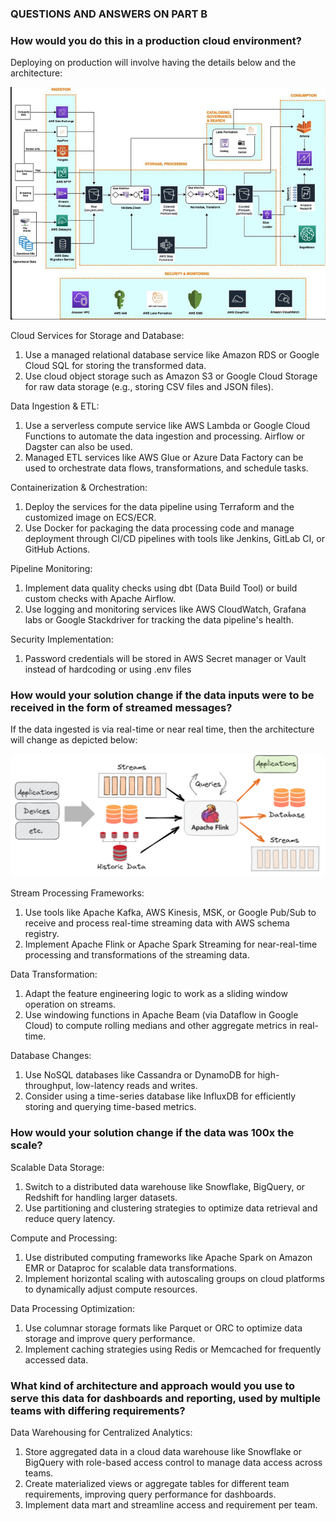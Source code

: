 ### QUESTIONS AND ANSWERS ON PART B

### How would you do this in a production cloud environment?

Deploying on production will involve having the details below and the architecture:

![Alt text](images/architecture.png)

Cloud Services for Storage and Database:

1. Use a managed relational database service like Amazon RDS or Google Cloud SQL for storing the transformed data.
2. Use cloud object storage such as Amazon S3 or Google Cloud Storage for raw data storage (e.g., storing CSV files and JSON files).

Data Ingestion & ETL:
1. Use a serverless compute service like AWS Lambda or Google Cloud Functions to automate the data ingestion and processing. Airflow or Dagster can also be used.
2. Managed ETL services like AWS Glue or Azure Data Factory can be used to orchestrate data flows, transformations, and schedule tasks.

Containerization & Orchestration:

1. Deploy the services for the data pipeline using Terraform and the customized image on ECS/ECR.
2. Use Docker for packaging the data processing code and manage deployment through CI/CD pipelines with tools like Jenkins, GitLab CI, or GitHub Actions.

Pipeline Monitoring:

1. Implement data quality checks using dbt (Data Build Tool) or build custom checks with Apache Airflow.
2. Use logging and monitoring services like AWS CloudWatch, Grafana labs or Google Stackdriver for tracking the data pipeline's health.

Security Implementation:

1. Password credentials will be stored in AWS Secret manager or Vault instead of hardcoding or using .env files

### How would your solution change if the data inputs were to be received in the form of streamed messages?

If the data ingested is via real-time or near real time, then the architecture will change as depicted below:

![Alt text](images/event_architecture.png)

Stream Processing Frameworks:
1. Use tools like Apache Kafka, AWS Kinesis, MSK, or Google Pub/Sub to receive and process real-time streaming data with AWS schema registry.
2. Implement Apache Flink or Apache Spark Streaming for near-real-time processing and transformations of the streaming data.

Data Transformation:

1. Adapt the feature engineering logic to work as a sliding window operation on streams.
2. Use windowing functions in Apache Beam (via Dataflow in Google Cloud) to compute rolling medians and other aggregate metrics in real-time.

Database Changes:

1. Use NoSQL databases like Cassandra or DynamoDB for high-throughput, low-latency reads and writes.
2. Consider using a time-series database like InfluxDB for efficiently storing and querying time-based metrics.

### How would your solution change if the data was 100x the scale?

Scalable Data Storage:

1. Switch to a distributed data warehouse like Snowflake, BigQuery, or Redshift for handling larger datasets.
2. Use partitioning and clustering strategies to optimize data retrieval and reduce query latency. 

Compute and Processing:

1. Use distributed computing frameworks like Apache Spark on Amazon EMR or Dataproc for scalable data transformations.
2. Implement horizontal scaling with autoscaling groups on cloud platforms to dynamically adjust compute resources.

Data Processing Optimization:

1. Use columnar storage formats like Parquet or ORC to optimize data storage and improve query performance.
2. Implement caching strategies using Redis or Memcached for frequently accessed data.

### What kind of architecture and approach would you use to serve this data for dashboards and reporting, used by multiple teams with differing requirements?

Data Warehousing for Centralized Analytics:

1. Store aggregated data in a cloud data warehouse like Snowflake or BigQuery with role-based access control to manage data access across teams.
2. Create materialized views or aggregate tables for different team requirements, improving query performance for dashboards.
3. Implement data mart and streamline access and requirement per team.


